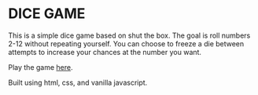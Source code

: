 # DICE GAME

This is a simple dice game based on shut the box.
The goal is roll numbers 2-12 without repeating yourself.
You can choose to freeze a die between attempts to increase
your chances at the number you want.

Play the game [here](https://dicerollinggame.s3.us-west-1.amazonaws.com/index.html).

Built using html, css, and vanilla javascript.